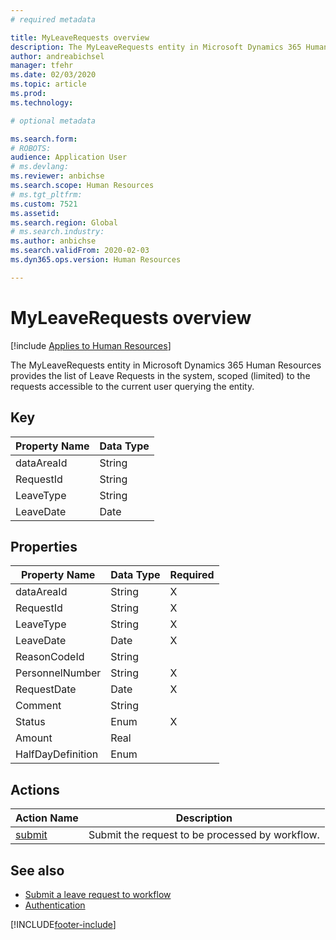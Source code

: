 ```yaml
---
# required metadata

title: MyLeaveRequests overview
description: The MyLeaveRequests entity in Microsoft Dynamics 365 Human Resources provides the list of Leave Requests in the system, scoped (limited) to the requests accessible to the current user querying the entity.
author: andreabichsel
manager: tfehr
ms.date: 02/03/2020
ms.topic: article
ms.prod: 
ms.technology: 

# optional metadata

ms.search.form: 
# ROBOTS: 
audience: Application User
# ms.devlang: 
ms.reviewer: anbichse
ms.search.scope: Human Resources
# ms.tgt_pltfrm: 
ms.custom: 7521
ms.assetid: 
ms.search.region: Global
# ms.search.industry: 
ms.author: anbichse
ms.search.validFrom: 2020-02-03
ms.dyn365.ops.version: Human Resources

---
```


# MyLeaveRequests overview

[!include [Applies to Human Resources](../includes/applies-to-hr.md)]

The MyLeaveRequests entity in Microsoft Dynamics 365 Human Resources provides the list of Leave Requests in the system, scoped (limited) to the requests accessible to the current user querying the entity.

## Key

  | Property Name | Data Type |
  |---------------|-----------|
  | dataAreaId    | String    |
  | RequestId     | String    |
  | LeaveType     | String    |
  | LeaveDate     | Date      |
  
## Properties

  | Property Name     | Data Type | Required |
  |-------------------|-----------|----------|
  | dataAreaId        | String    | X        |
  | RequestId         | String    | X        |
  | LeaveType         | String    | X        |
  | LeaveDate         | Date      | X        |
  | ReasonCodeId      | String    |          |
  | PersonnelNumber   | String    | X        |
  | RequestDate       | Date      | X        |
  | Comment           | String    |          |
  | Status            | Enum      | X        |
  | Amount            | Real      |          |
  | HalfDayDefinition | Enum      |          |

## Actions

 | Action Name                               | Description                                     |
 |-------------------------------------------|-------------------------------------------------|
 | [submit](hr-developer-api-myleaverequests-submit.md)   | Submit the request to be processed by workflow. |

## See also

- [Submit a leave request to workflow](hr-developer-api-myleaverequests-submit.md)
- [Authentication](hr-developer-api-authentication.md)

[!INCLUDE[footer-include](../includes/footer-banner.md)]